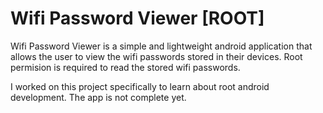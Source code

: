 # Wifi Password Viewer [ROOT]

Wifi Password Viewer is a simple and lightweight android application that allows the user to view the wifi passwords stored in their devices. Root permision is required to read the stored wifi passwords.

I worked on this project specifically to learn about root android development. The app is not complete yet.
